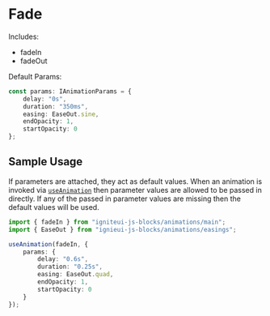 # Fade

Includes:
    
  - fadeIn
  - fadeOut

Default Params:

``` typescript
const params: IAnimationParams = {
    delay: "0s",
    duration: "350ms",
    easing: EaseOut.sine,
    endOpacity: 1,
    startOpacity: 0
};
```

## Sample Usage
If parameters are attached, they act as default values.  When an animation is invoked via [`useAnimation`](https://angular.io/api/animations/useAnimation) then parameter values are allowed to be passed in directly. If any of the passed in parameter values are missing then the default values will be used.

``` typescript
import { fadeIn } from "igniteui-js-blocks/animations/main";
import { EaseOut } from "ignieui-js-blocks/animations/easings";

useAnimation(fadeIn, {
    params: {
        delay: "0.6s",
        duration: "0.25s",
        easing: EaseOut.quad,
        endOpacity: 1,
        startOpacity: 0
    }
});
```